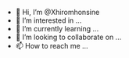 - 👋 Hi, I’m @Xhiromhonsine
- 👀 I’m interested in ...
- 🌱 I’m currently learning ...
- 💞️ I’m looking to collaborate on ...
- 📫 How to reach me ...

<!---
Xhiromhonsine/Xhiromhonsine is a ✨ special ✨ repository because its `README.md` (this file) appears on your GitHub profile.
You can click the Preview link to take a look at your changes.
--->
